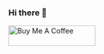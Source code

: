 ### Hi there 👋

<a href="https://www.buymeacoffee.com/Aaronstyles" target="_blank"><img src="https://cdn.buymeacoffee.com/buttons/default-orange.png" alt="Buy Me A Coffee" height="41" width="174"></a>
